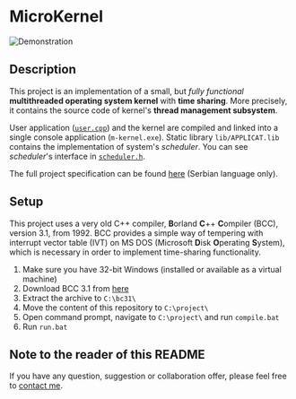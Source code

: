 # MicroKernel

![Demonstration](demo/demo.gif)

## Description

This project is an implementation of a small, but *fully functional* **multithreaded operating system kernel** with **time sharing**.
More precisely, it contains the source code of kernel's **thread management subsystem**.

User application ([`user.cpp`](src/user.cpp)) and the kernel are compiled and linked into a single console application (`m-kernel.exe`).
Static library `lib/APPLICAT.lib` contains the implementation of system's *scheduler*.
You can see *scheduler*'s interface in [`scheduler.h`](h/schedule.h).

The full project specification can be found [here](https://1drv.ms/b/s!AuZ7wmWsDfythjdUikBibqfRTVH2) (Serbian language only).

## Setup

This project uses a very old C++ compiler, **B**orland **C**++ **C**ompiler (BCC), version 3.1, from 1992.
BCC provides a simple way of tempering with interrupt vector table (IVT) on MS DOS (Microsoft **D**isk **O**perating **S**ystem), which is necessary in order to implement time-sharing functionality.

1. Make sure you have 32-bit Windows (installed or available as a virtual machine)
2. Download BCC 3.1 from [here](https://1drv.ms/u/s!AuZ7wmWsDfythjZTNW7PU0fB466C?e=Xtk0uW)
3. Extract the archive to `C:\bc31\`
4. Move the content of this repository to `C:\project\`
5. Open command prompt, navigate to `C:\project\` and run `compile.bat`
6. Run `run.bat`

## Note to the reader of this README

If you have any question, suggestion or collaboration offer, please feel free to [contact me](mailto:danijel.askov@gmail.com).